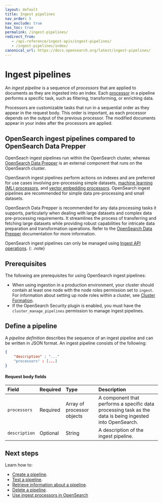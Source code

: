 ```yaml
---
layout: default
title: Ingest pipelines
nav_order: 5
nav_exclude: true
has_toc: true
permalink: /ingest-pipelines/
redirect_from:
   - /api-reference/ingest-apis/ingest-pipelines/
   - /ingest-pipelines/index/
canonical_url: https://docs.opensearch.org/latest/ingest-pipelines/
---
```


# Ingest pipelines

An _ingest pipeline_ is a sequence of _processors_ that are applied to documents as they are ingested into an index. Each [processor]({{site.url}}{{site.baseurl}}/ingest-pipelines/processors/index-processors/) in a pipeline performs a specific task, such as filtering, transforming, or enriching data. 

Processors are customizable tasks that run in a sequential order as they appear in the request body. This order is important, as each processor depends on the output of the previous processor. The modified documents appear in your index after the processors are applied.

## OpenSearch ingest pipelines compared to OpenSearch Data Prepper

OpenSeach ingest pipelines run within the OpenSearch cluster, whereas [OpenSearch Data Prepper]({{site.url}}{{site.baseurl}}/data-prepper/) is an external component that runs on the OpenSearch cluster. 

OpenSearch ingest pipelines perform actions on indexes and are preferred for use cases involving pre-processing simple datasets, [machine learning (ML) processors]({{site.url}}{{site.baseurl}}/ingest-pipelines/processors/sparse-encoding/), and [vector embedding processors]({{site.url}}{{site.baseurl}}/ingest-pipelines/processors/text-image-embedding/). OpenSearch ingest pipelines are recommended for simple data pre-processing and small datasets. 

OpenSearch Data Prepper is recommended for any data processing tasks it supports, particularly when dealing with large datasets and complex data pre-processing requirements. It streamlines the process of transferring and fetching large datasets while providing robust capabilities for intricate data preparation and transformation operations. Refer to the [OpenSearch Data Prepper]({{site.url}}{{site.baseurl}}/data-prepper/) documentation for more information.      

OpenSearch ingest pipelines can only be managed using [Ingest API operations]({{site.url}}{{site.baseurl}}/api-reference/ingest-apis/index/).
{: .note}

## Prerequisites 

The following are prerequisites for using OpenSearch ingest pipelines:

- When using ingestion in a production environment, your cluster should contain at least one node with the node roles permission set to `ingest`. For information about setting up node roles within a cluster, see [Cluster Formation]({{site.url}}{{site.baseurl}}/opensearch/cluster/).
- If the OpenSearch Security plugin is enabled, you must have the `cluster_manage_pipelines` permission to manage ingest pipelines.

## Define a pipeline

A _pipeline definition_ describes the sequence of an ingest pipeline and can be written in JSON format. An ingest pipeline consists of the following:

```json
{
    "description" : "..."
    "processors" : [...]
}
```

#### Request body fields

Field | Required | Type | Description
:--- | :--- | :--- | :---
`processors` | Required | Array of processor objects | A component that performs a specific data processing task as the data is being ingested into OpenSearch.
`description` | Optional | String | A description of the ingest pipeline. 

## Next steps

Learn how to:

- [Create a pipeline]({{site.url}}{{site.baseurl}}/ingest-pipelines/create-ingest/).
- [Test a pipeline]({{site.url}}{{site.baseurl}}/ingest-pipelines/simulate-ingest/).
- [Retrieve information about a pipeline]({{site.url}}{{site.baseurl}}/ingest-pipelines/get-ingest/).
- [Delete a pipeline]({{site.url}}{{site.baseurl}}/ingest-pipelines/delete-ingest/). 
- [Use ingest processors in OpenSearch]({{site.url}}{{site.baseurl}}/ingest-pipelines/processors/index-processors/)
